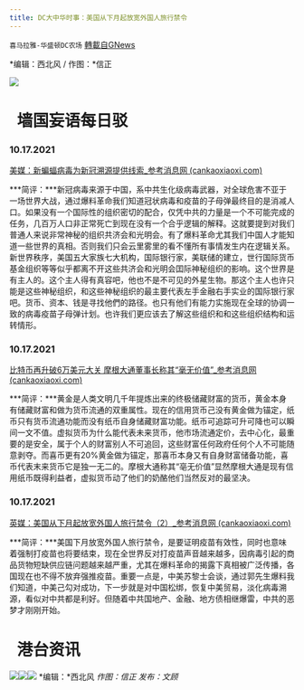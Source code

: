 ```yaml
---
title: DC大中华时事：美国从下月起放宽外国人旅行禁令
---
```

`喜马拉雅-华盛顿DC农场` [轉載自GNews](https://gnews.org/zh-hans/1599663/)

*编辑：西北风 / 作图：*信正

![](http://himalayawashingtondc.org/wp-content/uploads/2021/08/ScreenShot-2021-08-01-at-17.25.09@2x.png)

#   墙国妄语每日驳

### 10.17.2021

[美媒：新蝙蝠病毒为新冠溯源提供线索\_参考消息网 (cankaoxiaoxi.com)](http://m.cankaoxiaoxi.com/science/20211017/2456881.shtml)

***简评：***新冠病毒来源于中国，系中共生化级病毒武器，对全球危害不亚于一场世界大战，通过爆料革命我们知道冠状病毒和疫苗的子母弹最终目的是消减人口。如果没有一个国际性的组织密切的配合，仅凭中共的力量是一个不可能完成的任务，几百万人口非正常死亡到现在没有一个合乎逻辑的解释。这就要提到对我们普通人来说非常神秘的组织共济会和光明会。有了爆料革命尤其我们中国人才能知道一些世界的真相。否则我们只会云里雾里的看不懂所有事情发生内在逻辑关系。新世界秩序，美国五大家族七大机构，国际银行家，美联储的建立，世行国际货币基金组织等等似乎都离不开这些共济会和光明会囯际神秘组织的影响。这个世界是有主人的。这个主人得有真容吧，他也不是不可见的外星生物。那这个主人也许只能是这些神秘组织，和这些神秘组织的最主要代表左手金融右手实业的国际银行家吧。货币、资本、钱是寻找他們的路径。也只有他们有能力实施现在全球的协调一致的病毒疫苗子母弹计划。也许我们更应该去了解这些组织和和这些组织结构和运转情形。

### 10.17.2021

[比特币再升破6万美元大关 摩根大通董事长称其“毫无价值”\_参考消息网 (cankaoxiaoxi.com)](http://m.cankaoxiaoxi.com/finance/20211017/2456877.shtml)

***简评：***黄金是人类文明几千年提炼出来的终极储藏财富的货币，黄金本身有储藏财富和做为货币流通的双重属性。现在的信用货币己没有黄金做为锚定，纸币只有货币流通功能而没有纸币自身储藏财富功能。纸币可追踪可升可降也可以瞬间一文不值。虚拟货币为什么能代表未来货币，他市场流通定价，去中心化，最重要的是安全，属于个人的财富别人不可追回，这些财富任何政府任何个人不可能随意剥夺。而喜币更有20%黄金做为锚定，那喜币本身又有自身财富储备功能，喜币代表末来货币它是独一无二的。摩根大通称其“亳无价值”显然摩根大通是现有信用纸币既得利益者，虚拟货币动了他们的奶酪他们当然反对的最坚决。

### 10.17.2021

[英媒：美国从下月起放宽外国人旅行禁令（2）\_参考消息网 (cankaoxiaoxi.com)](http://m.cankaoxiaoxi.com/world/20211017/2456876_2.shtml)

***简评：***美国下月放宽外国人旅行禁令，是要证明疫苗有效性，同时也意味着强制打疫苗也将要结束，现在全世界反对打疫苗声音越来越多，因病毒引起的商品货物短缺供应链问题越来越严重，尤其在爆料革命的揭露下真相被广泛传播，各国现在也不得不放弃强推疫苗。重要一点是，中美苏黎士会谈，通过郭先生爆料我们知道，中美己勾对成功，下一步就是对中国松绑，恢复中美贸易，淡化病毒溯源，看似对中共都是利好。但随着中共国地产、金融、地方债相继爆雷，中共的恶梦才刚刚开始。

#   港台资讯
![](https://media.discordapp.net/attachments/858887785507323904/899094519918780456/image0.jpg?width=1040&amp;height=586)![](https://media.discordapp.net/attachments/858887785507323904/899094520204001330/image1.jpg?width=1040&amp;height=586)![](https://media.discordapp.net/attachments/858887785507323904/899094520464044083/image2.jpg?width=1040&amp;height=586)
*编辑：*西北风
*作图：信正
发布：文顾*

